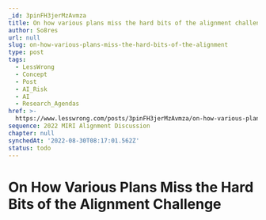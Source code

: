 ```yaml
---
_id: 3pinFH3jerMzAvmza
title: On how various plans miss the hard bits of the alignment challenge
author: So8res
url: null
slug: on-how-various-plans-miss-the-hard-bits-of-the-alignment
type: post
tags:
  - LessWrong
  - Concept
  - Post
  - AI_Risk
  - AI
  - Research_Agendas
href: >-
  https://www.lesswrong.com/posts/3pinFH3jerMzAvmza/on-how-various-plans-miss-the-hard-bits-of-the-alignment
sequence: 2022 MIRI Alignment Discussion
chapter: null
synchedAt: '2022-08-30T08:17:01.562Z'
status: todo
---
```


# On How Various Plans Miss the Hard Bits of the Alignment Challenge

